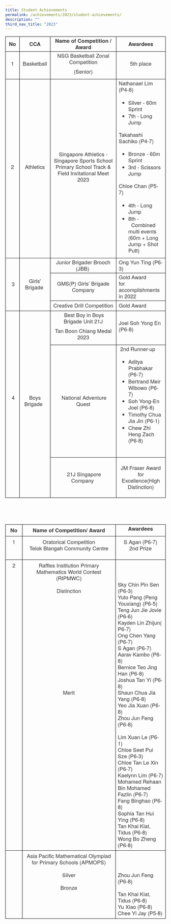 ```yaml
---
title: Student Achievements
permalink: /achievements/2023/student-achievements/
description: ""
third_nav_title: "2023"
---
```

<table style="border:none;border-collapse:collapse;"><colgroup><col width="67"><col width="121"><col width="310"><col width="208"></colgroup><tbody><tr style="height:23.65pt"><td style="border-left:solid #000000 0.5pt;border-right:solid #000000 0.5pt;border-bottom:solid #000000 0.5pt;border-top:solid #000000 0.5pt;vertical-align:middle;overflow:hidden;overflow-wrap:break-word;"><p style="line-height:1.2;text-align: center;margin-top:0pt;margin-bottom:0pt;" dir="ltr"><span style="font-size:12.499999999999998pt;font-family:'Helvetica Neue',sans-serif;color:#333333;background-color:transparent;font-weight:700;font-style:normal;font-variant:normal;text-decoration:none;vertical-align:baseline;white-space:pre;white-space:pre-wrap;">No</span></p></td><td style="border-left:solid #000000 0.5pt;border-right:solid #000000 0.5pt;border-bottom:solid #000000 0.5pt;border-top:solid #000000 0.5pt;vertical-align:middle;overflow:hidden;overflow-wrap:break-word;"><p style="line-height:1.2;text-align: center;margin-top:0pt;margin-bottom:0pt;" dir="ltr"><span style="font-size:12.499999999999998pt;font-family:'Helvetica Neue',sans-serif;color:#333333;background-color:transparent;font-weight:700;font-style:normal;font-variant:normal;text-decoration:none;vertical-align:baseline;white-space:pre;white-space:pre-wrap;">CCA</span></p></td><td style="border-left:solid #000000 0.5pt;border-right:solid #000000 0.5pt;border-bottom:solid #000000 0.5pt;border-top:solid #000000 0.5pt;vertical-align:middle;overflow:hidden;overflow-wrap:break-word;"><p style="line-height:1.2;text-align: center;margin-top:0pt;margin-bottom:0pt;" dir="ltr"><span style="font-size:12.499999999999998pt;font-family:'Helvetica Neue',sans-serif;color:#333333;background-color:transparent;font-weight:700;font-style:normal;font-variant:normal;text-decoration:none;vertical-align:baseline;white-space:pre;white-space:pre-wrap;">Name of Competition / Award</span></p></td><td style="border-left:solid #000000 0.5pt;border-right:solid #000000 0.5pt;border-bottom:solid #000000 0.5pt;border-top:solid #000000 0.5pt;vertical-align:middle;overflow:hidden;overflow-wrap:break-word;"><p style="line-height:1.2;text-align: center;margin-top:0pt;margin-bottom:0pt;" dir="ltr"><span style="font-size:12.499999999999998pt;font-family:'Helvetica Neue',sans-serif;color:#333333;background-color:transparent;font-weight:700;font-style:normal;font-variant:normal;text-decoration:none;vertical-align:baseline;white-space:pre;white-space:pre-wrap;">Awardees</span></p></td></tr><tr style="height:23.65pt"><td style="border-left:solid #000000 0.5pt;border-right:solid #000000 0.5pt;border-bottom:solid #000000 0.5pt;border-top:solid #000000 0.5pt;vertical-align:middle;overflow:hidden;overflow-wrap:break-word;"><p style="line-height:1.2;text-align: center;margin-top:0pt;margin-bottom:7.5pt;" dir="ltr"><span style="font-size:12.499999999999998pt;font-family:'Helvetica Neue',sans-serif;color:#333333;background-color:transparent;font-weight:400;font-style:normal;font-variant:normal;text-decoration:none;vertical-align:baseline;white-space:pre;white-space:pre-wrap;">1</span></p></td><td style="border-left:solid #000000 0.5pt;border-right:solid #000000 0.5pt;border-bottom:solid #000000 0.5pt;border-top:solid #000000 0.5pt;vertical-align:middle;overflow:hidden;overflow-wrap:break-word;"><p style="line-height:1.2;text-align: center;margin-top:0pt;margin-bottom:7.5pt;" dir="ltr"><span style="font-size:12.499999999999998pt;font-family:'Helvetica Neue',sans-serif;color:#333333;background-color:transparent;font-weight:400;font-style:normal;font-variant:normal;text-decoration:none;vertical-align:baseline;white-space:pre;white-space:pre-wrap;">Basketball</span></p></td><td style="border-left:solid #000000 0.5pt;border-right:solid #000000 0.5pt;border-bottom:solid #000000 0.5pt;border-top:solid #000000 0.5pt;vertical-align:middle;overflow:hidden;overflow-wrap:break-word;"><p style="line-height:1.2;text-align: center;margin-top:0pt;margin-bottom:7.5pt;" dir="ltr"><span style="font-size:12.499999999999998pt;font-family:'Helvetica Neue',sans-serif;color:#333333;background-color:transparent;font-weight:400;font-style:normal;font-variant:normal;text-decoration:none;vertical-align:baseline;white-space:pre;white-space:pre-wrap;">NSG Basketball Zonal Competition</span></p><p style="line-height:1.2;text-align: center;margin-top:0pt;margin-bottom:7.5pt;" dir="ltr"><span style="font-size:12.499999999999998pt;font-family:'Helvetica Neue',sans-serif;color:#333333;background-color:transparent;font-weight:400;font-style:normal;font-variant:normal;text-decoration:none;vertical-align:baseline;white-space:pre;white-space:pre-wrap;">(Senior)</span></p></td><td style="border-left:solid #000000 0.5pt;border-right:solid #000000 0.5pt;border-bottom:solid #000000 0.5pt;border-top:solid #000000 0.5pt;vertical-align:middle;overflow:hidden;overflow-wrap:break-word;"><p style="line-height:1.2;text-align: center;margin-top:0pt;margin-bottom:7.5pt;" dir="ltr"><span style="font-size:12.499999999999998pt;font-family:'Helvetica Neue',sans-serif;color:#333333;background-color:transparent;font-weight:400;font-style:normal;font-variant:normal;text-decoration:none;vertical-align:baseline;white-space:pre;white-space:pre-wrap;">5th place</span></p></td></tr><tr style="height:23.65pt"><td style="border-left:solid #000000 0.5pt;border-right:solid #000000 0.5pt;border-bottom:solid #000000 0.5pt;border-top:solid #000000 0.5pt;vertical-align:middle;overflow:hidden;overflow-wrap:break-word;"><p style="line-height:1.2;text-align: center;margin-top:0pt;margin-bottom:7.5pt;" dir="ltr"><span style="font-size:12.499999999999998pt;font-family:'Helvetica Neue',sans-serif;color:#333333;background-color:transparent;font-weight:400;font-style:normal;font-variant:normal;text-decoration:none;vertical-align:baseline;white-space:pre;white-space:pre-wrap;">2</span></p></td><td style="border-left:solid #000000 0.5pt;border-right:solid #000000 0.5pt;border-bottom:solid #000000 0.5pt;border-top:solid #000000 0.5pt;vertical-align:middle;overflow:hidden;overflow-wrap:break-word;"><p style="line-height:1.2;text-align: center;margin-top:0pt;margin-bottom:7.5pt;" dir="ltr"><span style="font-size:12.499999999999998pt;font-family:'Helvetica Neue',sans-serif;color:#333333;background-color:transparent;font-weight:400;font-style:normal;font-variant:normal;text-decoration:none;vertical-align:baseline;white-space:pre;white-space:pre-wrap;">Athletics</span></p></td><td style="border-left:solid #000000 0.5pt;border-right:solid #000000 0.5pt;border-bottom:solid #000000 0.5pt;border-top:solid #000000 0.5pt;vertical-align:middle;overflow:hidden;overflow-wrap:break-word;"><p style="line-height:1.2;text-align: center;margin-top:0pt;margin-bottom:7.5pt;" dir="ltr"><span style="font-size:12.499999999999998pt;font-family:'Helvetica Neue',sans-serif;color:#333333;background-color:transparent;font-weight:400;font-style:normal;font-variant:normal;text-decoration:none;vertical-align:baseline;white-space:pre;white-space:pre-wrap;">Singapore Athletics - Singapore Sports School Primary School Track &amp; Field Invitational Meet 2023</span></p></td><td style="border-left:solid #000000 0.5pt;border-right:solid #000000 0.5pt;border-bottom:solid #000000 0.5pt;border-top:solid #000000 0.5pt;vertical-align:middle;overflow:hidden;overflow-wrap:break-word;"><p style="line-height:1.2;margin-top:0pt;margin-bottom:7.5pt;" dir="ltr"><span style="font-size:12.499999999999998pt;font-family:'Helvetica Neue',sans-serif;color:#333333;background-color:transparent;font-weight:400;font-style:normal;font-variant:normal;text-decoration:none;vertical-align:baseline;white-space:pre;white-space:pre-wrap;">Nathanael Lim (P4-8)</span></p><ul style="margin-top:0;margin-bottom:0;padding-inline-start:48px;"><li aria-level="1" style="list-style-type:disc;font-size:12.499999999999998pt;font-family:'Helvetica Neue',sans-serif;color:#333333;background-color:transparent;font-weight:400;font-style:normal;font-variant:normal;text-decoration:none;vertical-align:baseline;white-space:pre;margin-left: -13.5pt;" dir="ltr"><p role="presentation" style="line-height:1.2;margin-top:14pt;margin-bottom:0pt;" dir="ltr"><span style="font-size:12.499999999999998pt;font-family:'Helvetica Neue',sans-serif;color:#333333;background-color:transparent;font-weight:400;font-style:normal;font-variant:normal;text-decoration:none;vertical-align:baseline;white-space:pre;white-space:pre-wrap;">Silver - 60m Sprint&nbsp;</span></p></li><li aria-level="1" style="list-style-type:disc;font-size:12.499999999999998pt;font-family:'Helvetica Neue',sans-serif;color:#333333;background-color:transparent;font-weight:400;font-style:normal;font-variant:normal;text-decoration:none;vertical-align:baseline;white-space:pre;margin-left: -13.5pt;" dir="ltr"><p role="presentation" style="line-height:1.2;margin-top:0pt;margin-bottom:14pt;" dir="ltr"><span style="font-size:12.499999999999998pt;font-family:'Helvetica Neue',sans-serif;color:#333333;background-color:transparent;font-weight:400;font-style:normal;font-variant:normal;text-decoration:none;vertical-align:baseline;white-space:pre;white-space:pre-wrap;">7th - Long Jump</span></p></li></ul><p style="line-height:1.2;margin-top:0pt;margin-bottom:7.5pt;" dir="ltr"><span style="font-size:12.499999999999998pt;font-family:'Helvetica Neue',sans-serif;color:#333333;background-color:transparent;font-weight:400;font-style:normal;font-variant:normal;text-decoration:none;vertical-align:baseline;white-space:pre;white-space:pre-wrap;">Takahashi Sachiko (P4-7)</span></p><ul style="margin-top:0;margin-bottom:0;padding-inline-start:48px;"><li aria-level="1" style="list-style-type:disc;font-size:12.499999999999998pt;font-family:'Helvetica Neue',sans-serif;color:#333333;background-color:transparent;font-weight:400;font-style:normal;font-variant:normal;text-decoration:none;vertical-align:baseline;white-space:pre;margin-left: -13.5pt;" dir="ltr"><p role="presentation" style="line-height:1.2;margin-top:14pt;margin-bottom:0pt;" dir="ltr"><span style="font-size:12.499999999999998pt;font-family:'Helvetica Neue',sans-serif;color:#333333;background-color:transparent;font-weight:400;font-style:normal;font-variant:normal;text-decoration:none;vertical-align:baseline;white-space:pre;white-space:pre-wrap;">Bronze - 60m Sprint</span></p></li><li aria-level="1" style="list-style-type:disc;font-size:12.499999999999998pt;font-family:'Helvetica Neue',sans-serif;color:#333333;background-color:transparent;font-weight:400;font-style:normal;font-variant:normal;text-decoration:none;vertical-align:baseline;white-space:pre;margin-left: -13.5pt;" dir="ltr"><p role="presentation" style="line-height:1.2;margin-top:0pt;margin-bottom:14pt;" dir="ltr"><span style="font-size:12.499999999999998pt;font-family:'Helvetica Neue',sans-serif;color:#333333;background-color:transparent;font-weight:400;font-style:normal;font-variant:normal;text-decoration:none;vertical-align:baseline;white-space:pre;white-space:pre-wrap;">3rd - Scissors Jump</span></p></li></ul><p style="line-height:1.2;margin-top:0pt;margin-bottom:7.5pt;" dir="ltr"><span style="font-size:12.499999999999998pt;font-family:'Helvetica Neue',sans-serif;color:#333333;background-color:transparent;font-weight:400;font-style:normal;font-variant:normal;text-decoration:none;vertical-align:baseline;white-space:pre;white-space:pre-wrap;">Chloe Chan (P5-7)</span></p><ul style="margin-top:0;margin-bottom:0;padding-inline-start:48px;"><li aria-level="1" style="list-style-type:disc;font-size:12.499999999999998pt;font-family:'Helvetica Neue',sans-serif;color:#333333;background-color:transparent;font-weight:400;font-style:normal;font-variant:normal;text-decoration:none;vertical-align:baseline;white-space:pre;margin-left: -13.5pt;" dir="ltr"><p role="presentation" style="line-height:1.2;margin-top:14pt;margin-bottom:0pt;" dir="ltr"><span style="font-size:12.499999999999998pt;font-family:'Helvetica Neue',sans-serif;color:#333333;background-color:transparent;font-weight:400;font-style:normal;font-variant:normal;text-decoration:none;vertical-align:baseline;white-space:pre;white-space:pre-wrap;">4th - Long Jump</span></p></li><li aria-level="1" style="list-style-type:disc;font-size:12.499999999999998pt;font-family:'Helvetica Neue',sans-serif;color:#333333;background-color:transparent;font-weight:400;font-style:normal;font-variant:normal;text-decoration:none;vertical-align:baseline;white-space:pre;margin-left: -13.5pt;" dir="ltr"><p role="presentation" style="line-height:1.2;margin-top:0pt;margin-bottom:8pt;" dir="ltr"><span style="font-size:12.499999999999998pt;font-family:'Helvetica Neue',sans-serif;color:#333333;background-color:transparent;font-weight:400;font-style:normal;font-variant:normal;text-decoration:none;vertical-align:baseline;white-space:pre;white-space:pre-wrap;">8th -&nbsp;&nbsp;Combined multi events (60m + Long Jump + Shot Putt)</span></p></li></ul></td></tr><tr style="height:23.65pt"><td style="border-left:solid #000000 0.5pt;border-right:solid #000000 0.5pt;border-bottom:solid #000000 0.5pt;border-top:solid #000000 0.5pt;vertical-align:middle;overflow:hidden;overflow-wrap:break-word;" rowspan="3"><p style="line-height:1.2;text-align: center;margin-top:0pt;margin-bottom:0pt;" dir="ltr"><span style="font-size:12.499999999999998pt;font-family:'Helvetica Neue',sans-serif;color:#333333;background-color:transparent;font-weight:400;font-style:normal;font-variant:normal;text-decoration:none;vertical-align:baseline;white-space:pre;white-space:pre-wrap;">&nbsp;3</span></p></td><td style="border-left:solid #000000 0.5pt;border-right:solid #000000 0.5pt;border-bottom:solid #000000 0.5pt;border-top:solid #000000 0.5pt;vertical-align:middle;overflow:hidden;overflow-wrap:break-word;" rowspan="3"><p style="line-height:1.2;text-align: center;margin-top:0pt;margin-bottom:0pt;" dir="ltr"><span style="font-size:12.499999999999998pt;font-family:'Helvetica Neue',sans-serif;color:#333333;background-color:transparent;font-weight:400;font-style:normal;font-variant:normal;text-decoration:none;vertical-align:baseline;white-space:pre;white-space:pre-wrap;">Girls' Brigade&nbsp;</span></p></td><td style="border-left:solid #000000 0.5pt;border-right:solid #000000 0.5pt;border-bottom:solid #000000 0.5pt;border-top:solid #000000 0.5pt;vertical-align:middle;overflow:hidden;overflow-wrap:break-word;"><p style="line-height:1.2;text-align: center;margin-top:0pt;margin-bottom:0pt;" dir="ltr"><span style="font-size:12.499999999999998pt;font-family:'Helvetica Neue',sans-serif;color:#333333;background-color:transparent;font-weight:400;font-style:normal;font-variant:normal;text-decoration:none;vertical-align:baseline;white-space:pre;white-space:pre-wrap;">Junior&nbsp;Brigader&nbsp;Brooch (JBB)&nbsp;</span></p></td><td style="border-left:solid #000000 0.5pt;border-right:solid #000000 0.5pt;border-bottom:solid #000000 0.5pt;border-top:solid #000000 0.5pt;vertical-align:middle;overflow:hidden;overflow-wrap:break-word;"><p style="line-height:1.2;margin-top:0pt;margin-bottom:0pt;" dir="ltr"><span style="font-size:12.499999999999998pt;font-family:'Helvetica Neue',sans-serif;color:#333333;background-color:transparent;font-weight:400;font-style:normal;font-variant:normal;text-decoration:none;vertical-align:baseline;white-space:pre;white-space:pre-wrap;">Ong Yun Ting (P6-3)&nbsp;&nbsp;</span></p></td></tr><tr style="height:23.65pt"><td style="border-left:solid #000000 0.5pt;border-right:solid #000000 0.5pt;border-bottom:solid #000000 0.5pt;border-top:solid #000000 0.5pt;vertical-align:middle;overflow:hidden;overflow-wrap:break-word;"><p style="line-height:1.2;text-align: center;margin-top:0pt;margin-bottom:0pt;" dir="ltr"><span style="font-size:12.499999999999998pt;font-family:'Helvetica Neue',sans-serif;color:#333333;background-color:transparent;font-weight:400;font-style:normal;font-variant:normal;text-decoration:none;vertical-align:baseline;white-space:pre;white-space:pre-wrap;">GMS(P) Girls’ Brigade Company</span></p></td><td style="border-left:solid #000000 0.5pt;border-right:solid #000000 0.5pt;border-bottom:solid #000000 0.5pt;border-top:solid #000000 0.5pt;vertical-align:middle;overflow:hidden;overflow-wrap:break-word;"><p style="line-height:1.2;margin-top:0pt;margin-bottom:0pt;" dir="ltr"><span style="font-size:12.499999999999998pt;font-family:'Helvetica Neue',sans-serif;color:#333333;background-color:transparent;font-weight:400;font-style:normal;font-variant:normal;text-decoration:none;vertical-align:baseline;white-space:pre;white-space:pre-wrap;">Gold Award&nbsp;</span></p><p style="line-height:1.2;margin-top:0pt;margin-bottom:0pt;" dir="ltr"><span style="font-size:12.499999999999998pt;font-family:'Helvetica Neue',sans-serif;color:#333333;background-color:transparent;font-weight:400;font-style:normal;font-variant:normal;text-decoration:none;vertical-align:baseline;white-space:pre;white-space:pre-wrap;">for accomplishments in 2022</span></p></td></tr><tr style="height:23.65pt"><td style="border-left:solid #000000 0.5pt;border-right:solid #000000 0.5pt;border-bottom:solid #000000 0.5pt;border-top:solid #000000 0.5pt;vertical-align:middle;overflow:hidden;overflow-wrap:break-word;"><p style="line-height:1.2;text-align: center;margin-top:0pt;margin-bottom:0pt;" dir="ltr"><span style="font-size:12.499999999999998pt;font-family:'Helvetica Neue',sans-serif;color:#333333;background-color:transparent;font-weight:400;font-style:normal;font-variant:normal;text-decoration:none;vertical-align:baseline;white-space:pre;white-space:pre-wrap;">Creative Drill Competition</span></p></td><td style="border-left:solid #000000 0.5pt;border-right:solid #000000 0.5pt;border-bottom:solid #000000 0.5pt;border-top:solid #000000 0.5pt;vertical-align:middle;overflow:hidden;overflow-wrap:break-word;"><p style="line-height:1.2;margin-top:0pt;margin-bottom:0pt;" dir="ltr"><span style="font-size:12.499999999999998pt;font-family:'Helvetica Neue',sans-serif;color:#333333;background-color:transparent;font-weight:400;font-style:normal;font-variant:normal;text-decoration:none;vertical-align:baseline;white-space:pre;white-space:pre-wrap;">Gold Award</span></p></td></tr><tr style="height:23.65pt"><td style="border-left:solid #000000 0.5pt;border-right:solid #000000 0.5pt;border-bottom:solid #000000 0.5pt;border-top:solid #000000 0.5pt;vertical-align:middle;overflow:hidden;overflow-wrap:break-word;" rowspan="3"><p style="line-height:1.2;text-align: center;margin-top:0pt;margin-bottom:0pt;" dir="ltr"><span style="font-size:12.499999999999998pt;font-family:'Helvetica Neue',sans-serif;color:#333333;background-color:transparent;font-weight:400;font-style:normal;font-variant:normal;text-decoration:none;vertical-align:baseline;white-space:pre;white-space:pre-wrap;">&nbsp;4</span></p><p style="line-height:1.2;margin-top:0pt;margin-bottom:0pt;" dir="ltr"><span style="font-size:12.499999999999998pt;font-family:'Helvetica Neue',sans-serif;color:#333333;background-color:transparent;font-weight:400;font-style:normal;font-variant:normal;text-decoration:none;vertical-align:baseline;white-space:pre;white-space:pre-wrap;">&nbsp;</span></p><p style="line-height:1.2;text-align: center;margin-top:0pt;margin-bottom:0pt;" dir="ltr"><span style="font-size:12.499999999999998pt;font-family:'Helvetica Neue',sans-serif;color:#333333;background-color:transparent;font-weight:400;font-style:normal;font-variant:normal;text-decoration:none;vertical-align:baseline;white-space:pre;white-space:pre-wrap;">&nbsp;</span></p></td><td style="border-left:solid #000000 0.5pt;border-right:solid #000000 0.5pt;border-bottom:solid #000000 0.5pt;border-top:solid #000000 0.5pt;vertical-align:middle;overflow:hidden;overflow-wrap:break-word;" rowspan="3"><p style="line-height:1.2;text-align: center;margin-top:0pt;margin-bottom:0pt;" dir="ltr"><span style="font-size:12.499999999999998pt;font-family:'Helvetica Neue',sans-serif;color:#333333;background-color:transparent;font-weight:400;font-style:normal;font-variant:normal;text-decoration:none;vertical-align:baseline;white-space:pre;white-space:pre-wrap;">Boys Brigade&nbsp;&nbsp;</span></p><p style="line-height:1.2;text-align: center;margin-top:0pt;margin-bottom:0pt;" dir="ltr"><span style="font-size:12.499999999999998pt;font-family:'Helvetica Neue',sans-serif;color:#333333;background-color:transparent;font-weight:400;font-style:normal;font-variant:normal;text-decoration:none;vertical-align:baseline;white-space:pre;white-space:pre-wrap;">&nbsp;</span></p></td><td style="border-left:solid #000000 0.5pt;border-right:solid #000000 0.5pt;border-bottom:solid #000000 0.5pt;border-top:solid #000000 0.5pt;vertical-align:middle;overflow:hidden;overflow-wrap:break-word;"><p style="line-height:1.2;text-align: center;margin-top:0pt;margin-bottom:7.5pt;" dir="ltr"><span style="font-size:12.499999999999998pt;font-family:'Helvetica Neue',sans-serif;color:#333333;background-color:transparent;font-weight:400;font-style:normal;font-variant:normal;text-decoration:none;vertical-align:baseline;white-space:pre;white-space:pre-wrap;">&nbsp;Best Boy in Boys Brigade Unit 21J</span></p><p style="line-height:1.2;text-align: center;margin-top:0pt;margin-bottom:7.5pt;" dir="ltr"><span style="font-size:12.499999999999998pt;font-family:'Helvetica Neue',sans-serif;color:#333333;background-color:transparent;font-weight:400;font-style:normal;font-variant:normal;text-decoration:none;vertical-align:baseline;white-space:pre;white-space:pre-wrap;">Tan Boon Chiang Medal 2023</span></p></td><td style="border-left:solid #000000 0.5pt;border-right:solid #000000 0.5pt;border-bottom:solid #000000 0.5pt;border-top:solid #000000 0.5pt;vertical-align:middle;overflow:hidden;overflow-wrap:break-word;"><p style="line-height:1.2;margin-top:0pt;margin-bottom:7.5pt;" dir="ltr"><span style="font-size:12.499999999999998pt;font-family:'Helvetica Neue',sans-serif;color:#333333;background-color:transparent;font-weight:400;font-style:normal;font-variant:normal;text-decoration:none;vertical-align:baseline;white-space:pre;white-space:pre-wrap;">Joel Soh Yong En (P6-8)</span></p></td></tr><tr style="height:23.65pt"><td style="border-left:solid #000000 0.5pt;border-right:solid #000000 0.5pt;border-bottom:solid #000000 0.5pt;border-top:solid #000000 0.5pt;vertical-align:middle;overflow:hidden;overflow-wrap:break-word;"><p style="line-height:1.2;text-align: center;margin-top:0pt;margin-bottom:0pt;" dir="ltr"><span style="font-size:12.499999999999998pt;font-family:'Helvetica Neue',sans-serif;color:#333333;background-color:transparent;font-weight:400;font-style:normal;font-variant:normal;text-decoration:none;vertical-align:baseline;white-space:pre;white-space:pre-wrap;">&nbsp;National Adventure Quest</span></p></td><td style="border-left:solid #000000 0.5pt;border-right:solid #000000 0.5pt;border-bottom:solid #000000 0.5pt;border-top:solid #000000 0.5pt;vertical-align:middle;overflow:hidden;overflow-wrap:break-word;"><p style="line-height:1.2;margin-top:0pt;margin-bottom:7.5pt;" dir="ltr"><span style="font-size:12.499999999999998pt;font-family:'Helvetica Neue',sans-serif;color:#333333;background-color:transparent;font-weight:400;font-style:normal;font-variant:normal;text-decoration:none;vertical-align:baseline;white-space:pre;white-space:pre-wrap;">&nbsp;2nd Runner-up</span></p><ul style="margin-top:0;margin-bottom:0;padding-inline-start:48px;"><li aria-level="1" style="list-style-type:disc;font-size:12.499999999999998pt;font-family:'Helvetica Neue',sans-serif;color:#333333;background-color:transparent;font-weight:400;font-style:normal;font-variant:normal;text-decoration:none;vertical-align:baseline;white-space:pre;margin-left: -13.5pt;" dir="ltr"><p role="presentation" style="line-height:1.2;margin-top:14pt;margin-bottom:0pt;" dir="ltr"><span style="font-size:12.499999999999998pt;font-family:'Helvetica Neue',sans-serif;color:#333333;background-color:transparent;font-weight:400;font-style:normal;font-variant:normal;text-decoration:none;vertical-align:baseline;white-space:pre;white-space:pre-wrap;">Aditya Prabhakar (P6-7)</span></p></li><li aria-level="1" style="list-style-type:disc;font-size:12.499999999999998pt;font-family:'Helvetica Neue',sans-serif;color:#333333;background-color:transparent;font-weight:400;font-style:normal;font-variant:normal;text-decoration:none;vertical-align:baseline;white-space:pre;margin-left: -13.5pt;" dir="ltr"><p role="presentation" style="line-height:1.2;margin-top:0pt;margin-bottom:0pt;" dir="ltr"><span style="font-size:12.499999999999998pt;font-family:'Helvetica Neue',sans-serif;color:#333333;background-color:transparent;font-weight:400;font-style:normal;font-variant:normal;text-decoration:none;vertical-align:baseline;white-space:pre;white-space:pre-wrap;">Bertrand Meir Wibowo (P6-7)</span></p></li><li aria-level="1" style="list-style-type:disc;font-size:12.499999999999998pt;font-family:'Helvetica Neue',sans-serif;color:#333333;background-color:transparent;font-weight:400;font-style:normal;font-variant:normal;text-decoration:none;vertical-align:baseline;white-space:pre;margin-left: -13.5pt;" dir="ltr"><p role="presentation" style="line-height:1.2;margin-top:0pt;margin-bottom:0pt;" dir="ltr"><span style="font-size:12.499999999999998pt;font-family:'Helvetica Neue',sans-serif;color:#333333;background-color:transparent;font-weight:400;font-style:normal;font-variant:normal;text-decoration:none;vertical-align:baseline;white-space:pre;white-space:pre-wrap;">Soh Yong-En Joel (P6-8)</span></p></li><li aria-level="1" style="list-style-type:disc;font-size:12.499999999999998pt;font-family:'Helvetica Neue',sans-serif;color:#333333;background-color:transparent;font-weight:400;font-style:normal;font-variant:normal;text-decoration:none;vertical-align:baseline;white-space:pre;margin-left: -13.5pt;" dir="ltr"><p role="presentation" style="line-height:1.2;margin-top:0pt;margin-bottom:0pt;" dir="ltr"><span style="font-size:12.499999999999998pt;font-family:'Helvetica Neue',sans-serif;color:#333333;background-color:transparent;font-weight:400;font-style:normal;font-variant:normal;text-decoration:none;vertical-align:baseline;white-space:pre;white-space:pre-wrap;">Timothy Chua Jia Jin (P6-1)</span></p></li><li aria-level="1" style="list-style-type:disc;font-size:12.499999999999998pt;font-family:'Helvetica Neue',sans-serif;color:#333333;background-color:transparent;font-weight:400;font-style:normal;font-variant:normal;text-decoration:none;vertical-align:baseline;white-space:pre;margin-left: -13.5pt;" dir="ltr"><p role="presentation" style="line-height:1.2;margin-top:0pt;margin-bottom:14pt;" dir="ltr"><span style="font-size:12.499999999999998pt;font-family:'Helvetica Neue',sans-serif;color:#333333;background-color:transparent;font-weight:400;font-style:normal;font-variant:normal;text-decoration:none;vertical-align:baseline;white-space:pre;white-space:pre-wrap;">Chew Zhi Heng Zach (P6-8)</span></p></li></ul><p style="line-height:1.2;margin-top:0pt;margin-bottom:0pt;" dir="ltr"><span style="font-size:12.499999999999998pt;font-family:'Helvetica Neue',sans-serif;color:#333333;background-color:transparent;font-weight:400;font-style:normal;font-variant:normal;text-decoration:none;vertical-align:baseline;white-space:pre;white-space:pre-wrap;">&nbsp;</span></p></td></tr><tr style="height:23.65pt"><td style="border-left:solid #000000 0.5pt;border-right:solid #000000 0.5pt;border-bottom:solid #000000 0.5pt;border-top:solid #000000 0.5pt;vertical-align:middle;overflow:hidden;overflow-wrap:break-word;"><p style="line-height:1.2;text-align: center;margin-top:0pt;margin-bottom:0pt;" dir="ltr"><span style="font-size:12.499999999999998pt;font-family:'Helvetica Neue',sans-serif;color:#333333;background-color:transparent;font-weight:400;font-style:normal;font-variant:normal;text-decoration:none;vertical-align:baseline;white-space:pre;white-space:pre-wrap;">&nbsp;21J Singapore Company&nbsp;</span></p></td><td style="border-left:solid #000000 0.5pt;border-right:solid #000000 0.5pt;border-bottom:solid #000000 0.5pt;border-top:solid #000000 0.5pt;vertical-align:middle;overflow:hidden;overflow-wrap:break-word;"><br><p style="line-height:1.2;text-align: center;margin-top:0pt;margin-bottom:0pt;" dir="ltr"><span style="font-size:12.499999999999998pt;font-family:'Helvetica Neue',sans-serif;color:#333333;background-color:transparent;font-weight:400;font-style:normal;font-variant:normal;text-decoration:none;vertical-align:baseline;white-space:pre;white-space:pre-wrap;">JM Fraser Award for Excellence(High Distinction)</span></p><br></td></tr></tbody></table>

  
  <br>
	<br>
	<br>
	
  

<table style="border:none;border-collapse:collapse;"><colgroup><col width="65"><col width="433"><col width="206"></colgroup><tbody><tr style="height:0pt"><td style="border-left:solid #000000 1pt;border-right:solid #000000 1pt;border-bottom:solid #000000 1pt;border-top:solid #000000 1pt;vertical-align:top;padding:5pt 5pt 5pt 5pt;overflow:hidden;overflow-wrap:break-word;"><p style="line-height:1.2;text-align: center;margin-top:0pt;margin-bottom:0pt;" dir="ltr"><span style="font-size:12.499999999999998pt;font-family:'Helvetica Neue',sans-serif;color:#333333;background-color:transparent;font-weight:700;font-style:normal;font-variant:normal;text-decoration:none;vertical-align:baseline;white-space:pre;white-space:pre-wrap;">No</span></p></td><td style="border-left:solid #000000 1pt;border-right:solid #000000 1pt;border-bottom:solid #000000 1pt;border-top:solid #000000 1pt;vertical-align:top;padding:5pt 5pt 5pt 5pt;overflow:hidden;overflow-wrap:break-word;"><p style="line-height:1.2;text-align: center;margin-top:0pt;margin-bottom:0pt;" dir="ltr"><span style="font-size:12.499999999999998pt;font-family:'Helvetica Neue',sans-serif;color:#333333;background-color:transparent;font-weight:700;font-style:normal;font-variant:normal;text-decoration:none;vertical-align:baseline;white-space:pre;white-space:pre-wrap;">Name of Competition/ Award</span></p></td><td style="border-left:solid #000000 1pt;border-right:solid #000000 1pt;border-bottom:solid #000000 1pt;border-top:solid #000000 1pt;vertical-align:middle;overflow:hidden;overflow-wrap:break-word;"><p style="line-height:1.2;text-align: center;margin-top:0pt;margin-bottom:7.5pt;" dir="ltr"><span style="font-size:12.499999999999998pt;font-family:'Helvetica Neue',sans-serif;color:#333333;background-color:transparent;font-weight:700;font-style:normal;font-variant:normal;text-decoration:none;vertical-align:baseline;white-space:pre;white-space:pre-wrap;">Awardees</span></p></td></tr><tr style="height:0pt"><td style="border-left:solid #000000 1pt;border-right:solid #000000 1pt;border-bottom:solid #000000 1pt;border-top:solid #000000 1pt;vertical-align:top;padding:5pt 5pt 5pt 5pt;overflow:hidden;overflow-wrap:break-word;"><p style="line-height:1.2;text-align: center;margin-top:0pt;margin-bottom:0pt;" dir="ltr"><span style="font-size:12.499999999999998pt;font-family:'Helvetica Neue',sans-serif;color:#333333;background-color:transparent;font-weight:400;font-style:normal;font-variant:normal;text-decoration:none;vertical-align:baseline;white-space:pre;white-space:pre-wrap;">1</span></p></td><td style="border-left:solid #000000 1pt;border-right:solid #000000 1pt;border-bottom:solid #000000 1pt;border-top:solid #000000 1pt;vertical-align:top;padding:5pt 5pt 5pt 5pt;overflow:hidden;overflow-wrap:break-word;"><p style="line-height:1.2;text-align: center;margin-top:0pt;margin-bottom:0pt;" dir="ltr"><span style="font-size:12.499999999999998pt;font-family:'Helvetica Neue',sans-serif;color:#333333;background-color:transparent;font-weight:400;font-style:normal;font-variant:normal;text-decoration:none;vertical-align:baseline;white-space:pre;white-space:pre-wrap;">Oratorical Competition</span></p><p style="line-height:1.2;text-align: center;margin-top:0pt;margin-bottom:0pt;" dir="ltr"><span style="font-size:12.499999999999998pt;font-family:'Helvetica Neue',sans-serif;color:#333333;background-color:transparent;font-weight:400;font-style:normal;font-variant:normal;text-decoration:none;vertical-align:baseline;white-space:pre;white-space:pre-wrap;">Telok Blangah Community Centre</span></p></td><td style="border-left:solid #000000 1pt;border-right:solid #000000 1pt;border-bottom:solid #000000 1pt;border-top:solid #000000 1pt;vertical-align:top;padding:5pt 5pt 5pt 5pt;overflow:hidden;overflow-wrap:break-word;"><p style="line-height:1.2;text-align: center;margin-top:0pt;margin-bottom:0pt;" dir="ltr"><span style="font-size:12.499999999999998pt;font-family:'Helvetica Neue',sans-serif;color:#333333;background-color:transparent;font-weight:400;font-style:normal;font-variant:normal;text-decoration:none;vertical-align:baseline;white-space:pre;white-space:pre-wrap;">S Agan (P6-7)</span></p><p style="line-height:1.2;text-align: center;margin-top:0pt;margin-bottom:0pt;" dir="ltr"><span style="font-size:12.499999999999998pt;font-family:'Helvetica Neue',sans-serif;color:#333333;background-color:transparent;font-weight:400;font-style:normal;font-variant:normal;text-decoration:none;vertical-align:baseline;white-space:pre;white-space:pre-wrap;">2nd Prize</span></p><br></td></tr><tr style="height:0pt"><td style="border-left:solid #000000 1pt;border-right:solid #000000 1pt;border-bottom:solid #000000 1pt;border-top:solid #000000 1pt;vertical-align:top;padding:5pt 5pt 5pt 5pt;overflow:hidden;overflow-wrap:break-word;"><p style="line-height:1.2;text-align: center;margin-top:0pt;margin-bottom:0pt;" dir="ltr"><span style="font-size:12.499999999999998pt;font-family:'Helvetica Neue',sans-serif;color:#333333;background-color:transparent;font-weight:400;font-style:normal;font-variant:normal;text-decoration:none;vertical-align:baseline;white-space:pre;white-space:pre-wrap;">2</span></p></td><td style="border-left:solid #000000 1pt;border-right:solid #000000 1pt;border-bottom:solid #000000 1pt;border-top:solid #000000 1pt;vertical-align:top;padding:5pt 5pt 5pt 5pt;overflow:hidden;overflow-wrap:break-word;"><p style="line-height:1.2;text-align: center;margin-top:0pt;margin-bottom:0pt;" dir="ltr"><span style="font-size:12.499999999999998pt;font-family:'Helvetica Neue',sans-serif;color:#333333;background-color:transparent;font-weight:400;font-style:normal;font-variant:normal;text-decoration:none;vertical-align:baseline;white-space:pre;white-space:pre-wrap;">Raffles Institution Primary Mathematics World Contest (RIPMWC)</span></p><br><p style="line-height:1.2;text-align: center;margin-top:0pt;margin-bottom:0pt;" dir="ltr"><span style="font-size:12.499999999999998pt;font-family:'Helvetica Neue',sans-serif;color:#333333;background-color:transparent;font-weight:400;font-style:normal;font-variant:normal;text-decoration:none;vertical-align:baseline;white-space:pre;white-space:pre-wrap;">Distinction</span></p><br><br><br><br><br><br><br><br><br><br><br><br><br><br><br><p style="line-height:1.2;text-align: center;margin-top:0pt;margin-bottom:0pt;" dir="ltr"><span style="font-size:12.499999999999998pt;font-family:'Helvetica Neue',sans-serif;color:#333333;background-color:transparent;font-weight:400;font-style:normal;font-variant:normal;text-decoration:none;vertical-align:baseline;white-space:pre;white-space:pre-wrap;">Merit</span></p></td><td style="border-left:solid #000000 1pt;border-right:solid #000000 1pt;border-bottom:solid #000000 1pt;border-top:solid #000000 1pt;vertical-align:top;padding:5pt 5pt 5pt 5pt;overflow:hidden;overflow-wrap:break-word;"><br><br><br><p style="line-height:1.2;margin-top:0pt;margin-bottom:0pt;" dir="ltr"><span style="font-size:12.499999999999998pt;font-family:'Helvetica Neue',sans-serif;color:#333333;background-color:transparent;font-weight:400;font-style:normal;font-variant:normal;text-decoration:none;vertical-align:baseline;white-space:pre;white-space:pre-wrap;">Sky Chin Pin Sen (P6-3)</span></p><p style="line-height:1.2;margin-top:0pt;margin-bottom:0pt;" dir="ltr"><span style="font-size:12.499999999999998pt;font-family:'Helvetica Neue',sans-serif;color:#333333;background-color:transparent;font-weight:400;font-style:normal;font-variant:normal;text-decoration:none;vertical-align:baseline;white-space:pre;white-space:pre-wrap;">Yuto Pang (Peng Youxiang) (P6-5)</span></p><p style="line-height:1.2;margin-top:0pt;margin-bottom:0pt;" dir="ltr"><span style="font-size:12.499999999999998pt;font-family:'Helvetica Neue',sans-serif;color:#333333;background-color:transparent;font-weight:400;font-style:normal;font-variant:normal;text-decoration:none;vertical-align:baseline;white-space:pre;white-space:pre-wrap;">Teng Jun Jie Jovie (P6-6)</span></p><p style="line-height:1.2;margin-top:0pt;margin-bottom:0pt;" dir="ltr"><span style="font-size:12.499999999999998pt;font-family:'Helvetica Neue',sans-serif;color:#333333;background-color:transparent;font-weight:400;font-style:normal;font-variant:normal;text-decoration:none;vertical-align:baseline;white-space:pre;white-space:pre-wrap;">Kayden Lin Zhijun( P6-7)</span></p><p style="line-height:1.2;margin-top:0pt;margin-bottom:0pt;" dir="ltr"><span style="font-size:12.499999999999998pt;font-family:'Helvetica Neue',sans-serif;color:#333333;background-color:transparent;font-weight:400;font-style:normal;font-variant:normal;text-decoration:none;vertical-align:baseline;white-space:pre;white-space:pre-wrap;">Ong Chen Yang (P6-7)</span></p><p style="line-height:1.2;margin-top:0pt;margin-bottom:0pt;" dir="ltr"><span style="font-size:12.499999999999998pt;font-family:'Helvetica Neue',sans-serif;color:#333333;background-color:transparent;font-weight:400;font-style:normal;font-variant:normal;text-decoration:none;vertical-align:baseline;white-space:pre;white-space:pre-wrap;">S Agan (P6-7)</span></p><p style="line-height:1.2;margin-top:0pt;margin-bottom:0pt;" dir="ltr"><span style="font-size:12.499999999999998pt;font-family:'Helvetica Neue',sans-serif;color:#333333;background-color:transparent;font-weight:400;font-style:normal;font-variant:normal;text-decoration:none;vertical-align:baseline;white-space:pre;white-space:pre-wrap;">Aarav Kambo (P6-8)</span></p><p style="line-height:1.2;margin-top:0pt;margin-bottom:0pt;" dir="ltr"><span style="font-size:12.499999999999998pt;font-family:'Helvetica Neue',sans-serif;color:#333333;background-color:transparent;font-weight:400;font-style:normal;font-variant:normal;text-decoration:none;vertical-align:baseline;white-space:pre;white-space:pre-wrap;">Bernice Teo Jing Han (P6-8)</span></p><p style="line-height:1.2;margin-top:0pt;margin-bottom:0pt;" dir="ltr"><span style="font-size:12.499999999999998pt;font-family:'Helvetica Neue',sans-serif;color:#333333;background-color:transparent;font-weight:400;font-style:normal;font-variant:normal;text-decoration:none;vertical-align:baseline;white-space:pre;white-space:pre-wrap;">Joshua Tan Yi (P6-8)</span></p><p style="line-height:1.2;margin-top:0pt;margin-bottom:0pt;" dir="ltr"><span style="font-size:12.499999999999998pt;font-family:'Helvetica Neue',sans-serif;color:#333333;background-color:transparent;font-weight:400;font-style:normal;font-variant:normal;text-decoration:none;vertical-align:baseline;white-space:pre;white-space:pre-wrap;">Shaun Chua Jia Yang (P6-8)</span></p><p style="line-height:1.2;margin-top:0pt;margin-bottom:0pt;" dir="ltr"><span style="font-size:12.499999999999998pt;font-family:'Helvetica Neue',sans-serif;color:#333333;background-color:transparent;font-weight:400;font-style:normal;font-variant:normal;text-decoration:none;vertical-align:baseline;white-space:pre;white-space:pre-wrap;">Yeo Jia Xuan (P6-8)</span></p><p style="line-height:1.2;margin-top:0pt;margin-bottom:0pt;" dir="ltr"><span style="font-size:12.499999999999998pt;font-family:'Helvetica Neue',sans-serif;color:#333333;background-color:transparent;font-weight:400;font-style:normal;font-variant:normal;text-decoration:none;vertical-align:baseline;white-space:pre;white-space:pre-wrap;">Zhou Jun Feng (P6-8)</span></p><br><p style="line-height:1.2;margin-top:0pt;margin-bottom:0pt;" dir="ltr"><span style="font-size:12.499999999999998pt;font-family:'Helvetica Neue',sans-serif;color:#333333;background-color:transparent;font-weight:400;font-style:normal;font-variant:normal;text-decoration:none;vertical-align:baseline;white-space:pre;white-space:pre-wrap;">Lim Xuan Le (P6-1)</span></p><p style="line-height:1.2;margin-top:0pt;margin-bottom:0pt;" dir="ltr"><span style="font-size:12.499999999999998pt;font-family:'Helvetica Neue',sans-serif;color:#333333;background-color:transparent;font-weight:400;font-style:normal;font-variant:normal;text-decoration:none;vertical-align:baseline;white-space:pre;white-space:pre-wrap;">Chloe Seet Pui Sze (P6-3)</span></p><p style="line-height:1.2;margin-top:0pt;margin-bottom:0pt;" dir="ltr"><span style="font-size:12.499999999999998pt;font-family:'Helvetica Neue',sans-serif;color:#333333;background-color:transparent;font-weight:400;font-style:normal;font-variant:normal;text-decoration:none;vertical-align:baseline;white-space:pre;white-space:pre-wrap;">Chloe Tan Le Xin (P6-7)</span></p><p style="line-height:1.2;margin-top:0pt;margin-bottom:0pt;" dir="ltr"><span style="font-size:12.499999999999998pt;font-family:'Helvetica Neue',sans-serif;color:#333333;background-color:transparent;font-weight:400;font-style:normal;font-variant:normal;text-decoration:none;vertical-align:baseline;white-space:pre;white-space:pre-wrap;">Kaelynn Lim (P6-7)</span></p><p style="line-height:1.2;margin-top:0pt;margin-bottom:0pt;" dir="ltr"><span style="font-size:12.499999999999998pt;font-family:'Helvetica Neue',sans-serif;color:#333333;background-color:transparent;font-weight:400;font-style:normal;font-variant:normal;text-decoration:none;vertical-align:baseline;white-space:pre;white-space:pre-wrap;">Mohamed Rehaan Bin Mohamed Fazlin (P6-7)</span></p><p style="line-height:1.2;margin-top:0pt;margin-bottom:0pt;" dir="ltr"><span style="font-size:12.499999999999998pt;font-family:'Helvetica Neue',sans-serif;color:#333333;background-color:transparent;font-weight:400;font-style:normal;font-variant:normal;text-decoration:none;vertical-align:baseline;white-space:pre;white-space:pre-wrap;">Fang Binghao (P6-8)</span></p><p style="line-height:1.2;margin-top:0pt;margin-bottom:0pt;" dir="ltr"><span style="font-size:12.499999999999998pt;font-family:'Helvetica Neue',sans-serif;color:#333333;background-color:transparent;font-weight:400;font-style:normal;font-variant:normal;text-decoration:none;vertical-align:baseline;white-space:pre;white-space:pre-wrap;">Sophia Tan Hui Ying (P6-8)</span></p><p style="line-height:1.2;margin-top:0pt;margin-bottom:0pt;" dir="ltr"><span style="font-size:12.499999999999998pt;font-family:'Helvetica Neue',sans-serif;color:#333333;background-color:transparent;font-weight:400;font-style:normal;font-variant:normal;text-decoration:none;vertical-align:baseline;white-space:pre;white-space:pre-wrap;">Tan Khai Kiat, Tidus (P6-8)</span></p><p style="line-height:1.2;margin-top:0pt;margin-bottom:0pt;" dir="ltr"><span style="font-size:12.499999999999998pt;font-family:'Helvetica Neue',sans-serif;color:#333333;background-color:transparent;font-weight:400;font-style:normal;font-variant:normal;text-decoration:none;vertical-align:baseline;white-space:pre;white-space:pre-wrap;">Wong Bo Zheng (P6-8)</span></p></td></tr><tr style="height:0pt"><td style="border-left:solid #000000 1pt;border-right:solid #000000 1pt;border-bottom:solid #000000 1pt;border-top:solid #000000 1pt;vertical-align:top;padding:5pt 5pt 5pt 5pt;overflow:hidden;overflow-wrap:break-word;"><br></td><td style="border-left:solid #000000 1pt;border-right:solid #000000 1pt;border-bottom:solid #000000 1pt;border-top:solid #000000 1pt;vertical-align:top;padding:5pt 5pt 5pt 5pt;overflow:hidden;overflow-wrap:break-word;"><p style="line-height:1.2;text-align: center;margin-top:0pt;margin-bottom:0pt;" dir="ltr"><span style="font-size:12.499999999999998pt;font-family:'Helvetica Neue',sans-serif;color:#333333;background-color:transparent;font-weight:400;font-style:normal;font-variant:normal;text-decoration:none;vertical-align:baseline;white-space:pre;white-space:pre-wrap;">Asia Pacific Mathematical Olympiad for Primary Schools (APMOPS)</span></p><br><p style="line-height:1.2;text-align: center;margin-top:0pt;margin-bottom:0pt;" dir="ltr"><span style="font-size:12.499999999999998pt;font-family:'Helvetica Neue',sans-serif;color:#333333;background-color:transparent;font-weight:400;font-style:normal;font-variant:normal;text-decoration:none;vertical-align:baseline;white-space:pre;white-space:pre-wrap;">Silver</span></p><br><p style="line-height:1.2;text-align: center;margin-top:0pt;margin-bottom:0pt;" dir="ltr"><span style="font-size:12.499999999999998pt;font-family:'Helvetica Neue',sans-serif;color:#333333;background-color:transparent;font-weight:400;font-style:normal;font-variant:normal;text-decoration:none;vertical-align:baseline;white-space:pre;white-space:pre-wrap;">Bronze</span></p></td><td style="border-left:solid #000000 1pt;border-right:solid #000000 1pt;border-bottom:solid #000000 1pt;border-top:solid #000000 1pt;vertical-align:top;padding:5pt 5pt 5pt 5pt;overflow:hidden;overflow-wrap:break-word;"><br><br><br><p style="line-height:1.2;margin-top:0pt;margin-bottom:0pt;" dir="ltr"><span style="font-size:12.499999999999998pt;font-family:'Helvetica Neue',sans-serif;color:#333333;background-color:transparent;font-weight:400;font-style:normal;font-variant:normal;text-decoration:none;vertical-align:baseline;white-space:pre;white-space:pre-wrap;">Zhou Jun Feng (P6-8)</span></p><br><p style="line-height:1.2;margin-top:0pt;margin-bottom:0pt;" dir="ltr"><span style="font-size:12.499999999999998pt;font-family:'Helvetica Neue',sans-serif;color:#333333;background-color:transparent;font-weight:400;font-style:normal;font-variant:normal;text-decoration:none;vertical-align:baseline;white-space:pre;white-space:pre-wrap;">Tan Khai Kiat, Tidus (P6-8)</span></p><p style="line-height:1.2;margin-top:0pt;margin-bottom:0pt;" dir="ltr"><span style="font-size:12.499999999999998pt;font-family:'Helvetica Neue',sans-serif;color:#333333;background-color:transparent;font-weight:400;font-style:normal;font-variant:normal;text-decoration:none;vertical-align:baseline;white-space:pre;white-space:pre-wrap;">Yu Xiao (P6-8)</span></p><p style="line-height:1.2;margin-top:0pt;margin-bottom:0pt;" dir="ltr"><span style="font-size:12.499999999999998pt;font-family:'Helvetica Neue',sans-serif;color:#333333;background-color:transparent;font-weight:400;font-style:normal;font-variant:normal;text-decoration:none;vertical-align:baseline;white-space:pre;white-space:pre-wrap;">Chee Yi Jay (P5-8)</span></p></td></tr></tbody></table>